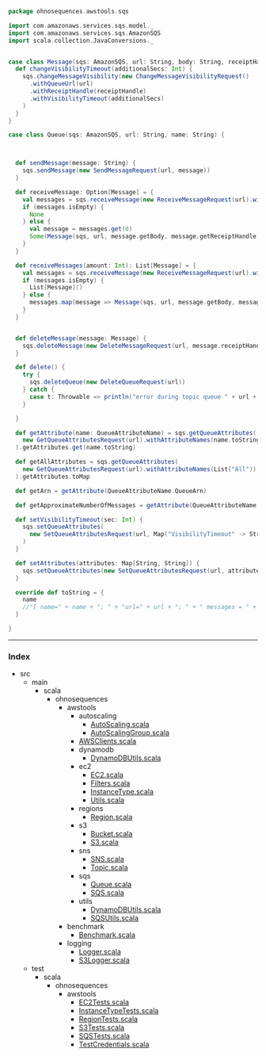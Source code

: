 
```scala
package ohnosequences.awstools.sqs

import com.amazonaws.services.sqs.model._
import com.amazonaws.services.sqs.AmazonSQS
import scala.collection.JavaConversions._


case class Message(sqs: AmazonSQS, url: String, body: String, receiptHandle: String) {
  def changeVisibilityTimeout(additionalSecs: Int) {
    sqs.changeMessageVisibility(new ChangeMessageVisibilityRequest()
      .withQueueUrl(url)
      .withReceiptHandle(receiptHandle)
      .withVisibilityTimeout(additionalSecs)
    )
  }
}

case class Queue(sqs: AmazonSQS, url: String, name: String) {



  def sendMessage(message: String) {
    sqs.sendMessage(new SendMessageRequest(url, message))
  }

  def receiveMessage: Option[Message] = {
    val messages = sqs.receiveMessage(new ReceiveMessageRequest(url).withMaxNumberOfMessages(1)).getMessages
    if (messages.isEmpty) {
      None
    } else {
      val message = messages.get(0)
      Some(Message(sqs, url, message.getBody, message.getReceiptHandle))
    }
  }

  def receiveMessages(amount: Int): List[Message] = {
    val messages = sqs.receiveMessage(new ReceiveMessageRequest(url).withMaxNumberOfMessages(amount)).getMessages
    if (messages.isEmpty) {
      List[Message]()
    } else {
      messages.map(message => Message(sqs, url, message.getBody, message.getReceiptHandle)).toList
    }
  }


  def deleteMessage(message: Message) {
    sqs.deleteMessage(new DeleteMessageRequest(url, message.receiptHandle))
  }

  def delete() {
    try {
      sqs.deleteQueue(new DeleteQueueRequest(url))
    } catch {
      case t: Throwable => println("error during topic queue " + url + " : " + t.getMessage); t.printStackTrace()
    }

  }

  def getAttribute(name: QueueAttributeName) = sqs.getQueueAttributes(
    new GetQueueAttributesRequest(url).withAttributeNames(name.toString)
  ).getAttributes.get(name.toString)

  def getAllAttributes = sqs.getQueueAttributes(
    new GetQueueAttributesRequest(url).withAttributeNames(List("All"))
  ).getAttributes.toMap

  def getArn = getAttribute(QueueAttributeName.QueueArn)

  def getApproximateNumberOfMessages = getAttribute(QueueAttributeName.ApproximateNumberOfMessages).toInt

  def setVisibilityTimeout(sec: Int) {
    sqs.setQueueAttributes(
      new SetQueueAttributesRequest(url, Map("VisibilityTimeout" -> String.valueOf(sec)))
    )
  }

  def setAttributes(attributes: Map[String, String]) {
    sqs.setQueueAttributes(new SetQueueAttributesRequest(url, attributes))
  }

  override def toString = {
    name
    //"[ name=" + name + "; " + "url=" + url + "; " + " messages = " + getApproximateNumberOfMessages + " ]"
  }

}
```


------

### Index

+ src
  + main
    + scala
      + ohnosequences
        + awstools
          + autoscaling
            + [AutoScaling.scala][main\scala\ohnosequences\awstools\autoscaling\AutoScaling.scala]
            + [AutoScalingGroup.scala][main\scala\ohnosequences\awstools\autoscaling\AutoScalingGroup.scala]
          + [AWSClients.scala][main\scala\ohnosequences\awstools\AWSClients.scala]
          + dynamodb
            + [DynamoDBUtils.scala][main\scala\ohnosequences\awstools\dynamodb\DynamoDBUtils.scala]
          + ec2
            + [EC2.scala][main\scala\ohnosequences\awstools\ec2\EC2.scala]
            + [Filters.scala][main\scala\ohnosequences\awstools\ec2\Filters.scala]
            + [InstanceType.scala][main\scala\ohnosequences\awstools\ec2\InstanceType.scala]
            + [Utils.scala][main\scala\ohnosequences\awstools\ec2\Utils.scala]
          + regions
            + [Region.scala][main\scala\ohnosequences\awstools\regions\Region.scala]
          + s3
            + [Bucket.scala][main\scala\ohnosequences\awstools\s3\Bucket.scala]
            + [S3.scala][main\scala\ohnosequences\awstools\s3\S3.scala]
          + sns
            + [SNS.scala][main\scala\ohnosequences\awstools\sns\SNS.scala]
            + [Topic.scala][main\scala\ohnosequences\awstools\sns\Topic.scala]
          + sqs
            + [Queue.scala][main\scala\ohnosequences\awstools\sqs\Queue.scala]
            + [SQS.scala][main\scala\ohnosequences\awstools\sqs\SQS.scala]
          + utils
            + [DynamoDBUtils.scala][main\scala\ohnosequences\awstools\utils\DynamoDBUtils.scala]
            + [SQSUtils.scala][main\scala\ohnosequences\awstools\utils\SQSUtils.scala]
        + benchmark
          + [Benchmark.scala][main\scala\ohnosequences\benchmark\Benchmark.scala]
        + logging
          + [Logger.scala][main\scala\ohnosequences\logging\Logger.scala]
          + [S3Logger.scala][main\scala\ohnosequences\logging\S3Logger.scala]
  + test
    + scala
      + ohnosequences
        + awstools
          + [EC2Tests.scala][test\scala\ohnosequences\awstools\EC2Tests.scala]
          + [InstanceTypeTests.scala][test\scala\ohnosequences\awstools\InstanceTypeTests.scala]
          + [RegionTests.scala][test\scala\ohnosequences\awstools\RegionTests.scala]
          + [S3Tests.scala][test\scala\ohnosequences\awstools\S3Tests.scala]
          + [SQSTests.scala][test\scala\ohnosequences\awstools\SQSTests.scala]
          + [TestCredentials.scala][test\scala\ohnosequences\awstools\TestCredentials.scala]

[main\scala\ohnosequences\awstools\autoscaling\AutoScaling.scala]: ..\autoscaling\AutoScaling.scala.md
[main\scala\ohnosequences\awstools\autoscaling\AutoScalingGroup.scala]: ..\autoscaling\AutoScalingGroup.scala.md
[main\scala\ohnosequences\awstools\AWSClients.scala]: ..\AWSClients.scala.md
[main\scala\ohnosequences\awstools\dynamodb\DynamoDBUtils.scala]: ..\dynamodb\DynamoDBUtils.scala.md
[main\scala\ohnosequences\awstools\ec2\EC2.scala]: ..\ec2\EC2.scala.md
[main\scala\ohnosequences\awstools\ec2\Filters.scala]: ..\ec2\Filters.scala.md
[main\scala\ohnosequences\awstools\ec2\InstanceType.scala]: ..\ec2\InstanceType.scala.md
[main\scala\ohnosequences\awstools\ec2\Utils.scala]: ..\ec2\Utils.scala.md
[main\scala\ohnosequences\awstools\regions\Region.scala]: ..\regions\Region.scala.md
[main\scala\ohnosequences\awstools\s3\Bucket.scala]: ..\s3\Bucket.scala.md
[main\scala\ohnosequences\awstools\s3\S3.scala]: ..\s3\S3.scala.md
[main\scala\ohnosequences\awstools\sns\SNS.scala]: ..\sns\SNS.scala.md
[main\scala\ohnosequences\awstools\sns\Topic.scala]: ..\sns\Topic.scala.md
[main\scala\ohnosequences\awstools\sqs\Queue.scala]: Queue.scala.md
[main\scala\ohnosequences\awstools\sqs\SQS.scala]: SQS.scala.md
[main\scala\ohnosequences\awstools\utils\DynamoDBUtils.scala]: ..\utils\DynamoDBUtils.scala.md
[main\scala\ohnosequences\awstools\utils\SQSUtils.scala]: ..\utils\SQSUtils.scala.md
[main\scala\ohnosequences\benchmark\Benchmark.scala]: ..\..\benchmark\Benchmark.scala.md
[main\scala\ohnosequences\logging\Logger.scala]: ..\..\logging\Logger.scala.md
[main\scala\ohnosequences\logging\S3Logger.scala]: ..\..\logging\S3Logger.scala.md
[test\scala\ohnosequences\awstools\EC2Tests.scala]: ..\..\..\..\..\test\scala\ohnosequences\awstools\EC2Tests.scala.md
[test\scala\ohnosequences\awstools\InstanceTypeTests.scala]: ..\..\..\..\..\test\scala\ohnosequences\awstools\InstanceTypeTests.scala.md
[test\scala\ohnosequences\awstools\RegionTests.scala]: ..\..\..\..\..\test\scala\ohnosequences\awstools\RegionTests.scala.md
[test\scala\ohnosequences\awstools\S3Tests.scala]: ..\..\..\..\..\test\scala\ohnosequences\awstools\S3Tests.scala.md
[test\scala\ohnosequences\awstools\SQSTests.scala]: ..\..\..\..\..\test\scala\ohnosequences\awstools\SQSTests.scala.md
[test\scala\ohnosequences\awstools\TestCredentials.scala]: ..\..\..\..\..\test\scala\ohnosequences\awstools\TestCredentials.scala.md